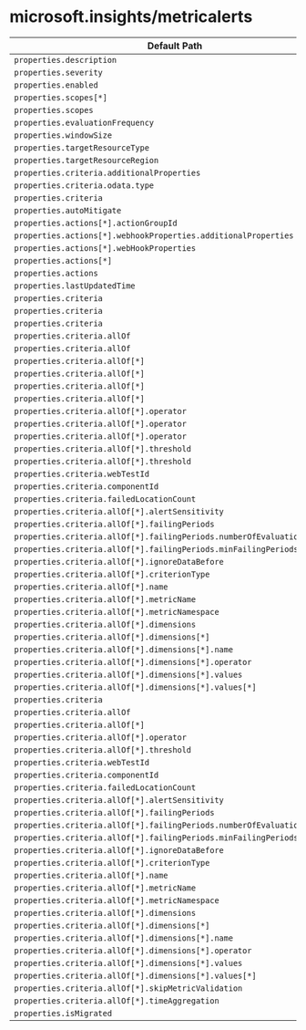 # microsoft.insights/metricalerts

| Default Path | Alias |
|---|---|
| `properties.description` | `Microsoft.Insights/metricalerts/description` |
| `properties.severity` | `Microsoft.Insights/metricalerts/severity` |
| `properties.enabled` | `Microsoft.Insights/metricalerts/enabled` |
| `properties.scopes[*]` | `Microsoft.Insights/metricalerts/scopes[*]` |
| `properties.scopes` | `Microsoft.Insights/metricalerts/scopes` |
| `properties.evaluationFrequency` | `Microsoft.Insights/metricalerts/evaluationFrequency` |
| `properties.windowSize` | `Microsoft.Insights/metricalerts/windowSize` |
| `properties.targetResourceType` | `Microsoft.Insights/metricalerts/targetResourceType` |
| `properties.targetResourceRegion` | `Microsoft.Insights/metricalerts/targetResourceRegion` |
| `properties.criteria.additionalProperties` | `Microsoft.Insights/metricalerts/criteria.additionalProperties` |
| `properties.criteria.odata.type` | `Microsoft.Insights/metricalerts/criteria.odata.type` |
| `properties.criteria` | `Microsoft.Insights/metricalerts/criteria` |
| `properties.autoMitigate` | `Microsoft.Insights/metricalerts/autoMitigate` |
| `properties.actions[*].actionGroupId` | `Microsoft.Insights/metricalerts/actions[*].actionGroupId` |
| `properties.actions[*].webhookProperties.additionalProperties` | `Microsoft.Insights/metricalerts/actions[*].webhookProperties.additionalProperties` |
| `properties.actions[*].webHookProperties` | `Microsoft.Insights/metricalerts/actions[*].webhookProperties` |
| `properties.actions[*]` | `Microsoft.Insights/metricalerts/actions[*]` |
| `properties.actions` | `Microsoft.Insights/metricalerts/actions` |
| `properties.lastUpdatedTime` | `Microsoft.Insights/metricalerts/lastUpdatedTime` |
| `properties.criteria` | `Microsoft.Insights/metricAlerts/criteria.Microsoft.Azure.Monitor.SingleResourceMultipleMetricCriteria` |
| `properties.criteria` | `Microsoft.Insights/metricAlerts/criteria.Microsoft.Azure.Monitor.WebtestLocationAvailabilityCriteria` |
| `properties.criteria` | `Microsoft.Insights/metricAlerts/criteria.Microsoft.Azure.Monitor.MultipleResourceMultipleMetricCriteria` |
| `properties.criteria.allOf` | `Microsoft.Insights/metricAlerts/criteria.Microsoft.Azure.Monitor.SingleResourceMultipleMetricCriteria.allOf` |
| `properties.criteria.allOf` | `Microsoft.Insights/metricAlerts/criteria.Microsoft.Azure.Monitor.MultipleResourceMultipleMetricCriteria.allOf` |
| `properties.criteria.allOf[*]` | `Microsoft.Insights/metricAlerts/criteria.Microsoft.Azure.Monitor.SingleResourceMultipleMetricCriteria.allOf[*]` |
| `properties.criteria.allOf[*]` | `Microsoft.Insights/metricAlerts/criteria.Microsoft.Azure.Monitor.MultipleResourceMultipleMetricCriteria.allOf[*]` |
| `properties.criteria.allOf[*]` | `Microsoft.Insights/metricAlerts/criteria.Microsoft.Azure.Monitor.MultipleResourceMultipleMetricCriteria.allOf[*].StaticThresholdCriterion` |
| `properties.criteria.allOf[*]` | `Microsoft.Insights/metricAlerts/criteria.Microsoft.Azure.Monitor.MultipleResourceMultipleMetricCriteria.allOf[*].DynamicThresholdCriterion` |
| `properties.criteria.allOf[*].operator` | `Microsoft.Insights/metricAlerts/criteria.Microsoft.Azure.Monitor.SingleResourceMultipleMetricCriteria.allOf[*].operator` |
| `properties.criteria.allOf[*].operator` | `Microsoft.Insights/metricAlerts/criteria.Microsoft.Azure.Monitor.MultipleResourceMultipleMetricCriteria.allOf[*].StaticThresholdCriterion.operator` |
| `properties.criteria.allOf[*].operator` | `Microsoft.Insights/metricAlerts/criteria.Microsoft.Azure.Monitor.MultipleResourceMultipleMetricCriteria.allOf[*].DynamicThresholdCriterion.operator` |
| `properties.criteria.allOf[*].threshold` | `Microsoft.Insights/metricAlerts/criteria.Microsoft.Azure.Monitor.SingleResourceMultipleMetricCriteria.allOf[*].threshold` |
| `properties.criteria.allOf[*].threshold` | `Microsoft.Insights/metricAlerts/criteria.Microsoft.Azure.Monitor.MultipleResourceMultipleMetricCriteria.allOf[*].StaticThresholdCriterion.threshold` |
| `properties.criteria.webTestId` | `Microsoft.Insights/metricAlerts/criteria.Microsoft.Azure.Monitor.WebtestLocationAvailabilityCriteria.webTestId` |
| `properties.criteria.componentId` | `Microsoft.Insights/metricAlerts/criteria.Microsoft.Azure.Monitor.WebtestLocationAvailabilityCriteria.componentId` |
| `properties.criteria.failedLocationCount` | `Microsoft.Insights/metricAlerts/criteria.Microsoft.Azure.Monitor.WebtestLocationAvailabilityCriteria.failedLocationCount` |
| `properties.criteria.allOf[*].alertSensitivity` | `Microsoft.Insights/metricAlerts/criteria.Microsoft.Azure.Monitor.MultipleResourceMultipleMetricCriteria.allOf[*].DynamicThresholdCriterion.alertSensitivity` |
| `properties.criteria.allOf[*].failingPeriods` | `Microsoft.Insights/metricAlerts/criteria.Microsoft.Azure.Monitor.MultipleResourceMultipleMetricCriteria.allOf[*].DynamicThresholdCriterion.failingPeriods` |
| `properties.criteria.allOf[*].failingPeriods.numberOfEvaluationPeriods` | `Microsoft.Insights/metricAlerts/criteria.Microsoft.Azure.Monitor.MultipleResourceMultipleMetricCriteria.allOf[*].DynamicThresholdCriterion.failingPeriods.numberOfEvaluationPeriods` |
| `properties.criteria.allOf[*].failingPeriods.minFailingPeriodsToAlert` | `Microsoft.Insights/metricAlerts/criteria.Microsoft.Azure.Monitor.MultipleResourceMultipleMetricCriteria.allOf[*].DynamicThresholdCriterion.failingPeriods.minFailingPeriodsToAlert` |
| `properties.criteria.allOf[*].ignoreDataBefore` | `Microsoft.Insights/metricAlerts/criteria.Microsoft.Azure.Monitor.MultipleResourceMultipleMetricCriteria.allOf[*].DynamicThresholdCriterion.ignoreDataBefore` |
| `properties.criteria.allOf[*].criterionType` | `Microsoft.Insights/metricAlerts/criteria.Microsoft.Azure.Monitor.MultipleResourceMultipleMetricCriteria.allOf[*].criterionType` |
| `properties.criteria.allOf[*].name` | `Microsoft.Insights/metricAlerts/criteria.Microsoft.Azure.Monitor.MultipleResourceMultipleMetricCriteria.allOf[*].name` |
| `properties.criteria.allOf[*].metricName` | `Microsoft.Insights/metricAlerts/criteria.Microsoft.Azure.Monitor.MultipleResourceMultipleMetricCriteria.allOf[*].metricName` |
| `properties.criteria.allOf[*].metricNamespace` | `Microsoft.Insights/metricAlerts/criteria.Microsoft.Azure.Monitor.MultipleResourceMultipleMetricCriteria.allOf[*].metricNamespace` |
| `properties.criteria.allOf[*].dimensions` | `Microsoft.Insights/metricAlerts/criteria.Microsoft.Azure.Monitor.MultipleResourceMultipleMetricCriteria.allOf[*].dimensions` |
| `properties.criteria.allOf[*].dimensions[*]` | `Microsoft.Insights/metricAlerts/criteria.Microsoft.Azure.Monitor.MultipleResourceMultipleMetricCriteria.allOf[*].dimensions[*]` |
| `properties.criteria.allOf[*].dimensions[*].name` | `Microsoft.Insights/metricAlerts/criteria.Microsoft.Azure.Monitor.MultipleResourceMultipleMetricCriteria.allOf[*].dimensions[*].name` |
| `properties.criteria.allOf[*].dimensions[*].operator` | `Microsoft.Insights/metricAlerts/criteria.Microsoft.Azure.Monitor.MultipleResourceMultipleMetricCriteria.allOf[*].dimensions[*].operator` |
| `properties.criteria.allOf[*].dimensions[*].values` | `Microsoft.Insights/metricAlerts/criteria.Microsoft.Azure.Monitor.MultipleResourceMultipleMetricCriteria.allOf[*].dimensions[*].values` |
| `properties.criteria.allOf[*].dimensions[*].values[*]` | `Microsoft.Insights/metricAlerts/criteria.Microsoft.Azure.Monitor.MultipleResourceMultipleMetricCriteria.allOf[*].dimensions[*].values[*]` |
| `properties.criteria` | `Microsoft.Insights/metricAlerts/criteria.Microsoft-Azure-Monitor-SingleResourceMultipleMetricCriteria` |
| `properties.criteria.allOf` | `Microsoft.Insights/metricAlerts/criteria.Microsoft-Azure-Monitor-SingleResourceMultipleMetricCriteria.allOf` |
| `properties.criteria.allOf[*]` | `Microsoft.Insights/metricAlerts/criteria.Microsoft-Azure-Monitor-SingleResourceMultipleMetricCriteria.allOf[*]` |
| `properties.criteria.allOf[*].operator` | `Microsoft.Insights/metricAlerts/criteria.Microsoft-Azure-Monitor-SingleResourceMultipleMetricCriteria.allOf[*].operator` |
| `properties.criteria.allOf[*].threshold` | `Microsoft.Insights/metricAlerts/criteria.Microsoft-Azure-Monitor-SingleResourceMultipleMetricCriteria.allOf[*].threshold` |
| `properties.criteria.webTestId` | `Microsoft.Insights/metricAlerts/criteria.Microsoft-Azure-Monitor-WebtestLocationAvailabilityCriteria.webTestId` |
| `properties.criteria.componentId` | `Microsoft.Insights/metricAlerts/criteria.Microsoft-Azure-Monitor-WebtestLocationAvailabilityCriteria.componentId` |
| `properties.criteria.failedLocationCount` | `Microsoft.Insights/metricAlerts/criteria.Microsoft-Azure-Monitor-WebtestLocationAvailabilityCriteria.failedLocationCount` |
| `properties.criteria.allOf[*].alertSensitivity` | `Microsoft.Insights/metricAlerts/criteria.Microsoft-Azure-Monitor-MultipleResourceMultipleMetricCriteria.allOf[*].DynamicThresholdCriterion.alertSensitivity` |
| `properties.criteria.allOf[*].failingPeriods` | `Microsoft.Insights/metricAlerts/criteria.Microsoft-Azure-Monitor-MultipleResourceMultipleMetricCriteria.allOf[*].DynamicThresholdCriterion.failingPeriods` |
| `properties.criteria.allOf[*].failingPeriods.numberOfEvaluationPeriods` | `Microsoft.Insights/metricAlerts/criteria.Microsoft-Azure-Monitor-MultipleResourceMultipleMetricCriteria.allOf[*].DynamicThresholdCriterion.failingPeriods.numberOfEvaluationPeriods` |
| `properties.criteria.allOf[*].failingPeriods.minFailingPeriodsToAlert` | `Microsoft.Insights/metricAlerts/criteria.Microsoft-Azure-Monitor-MultipleResourceMultipleMetricCriteria.allOf[*].DynamicThresholdCriterion.failingPeriods.minFailingPeriodsToAlert` |
| `properties.criteria.allOf[*].ignoreDataBefore` | `Microsoft.Insights/metricAlerts/criteria.Microsoft-Azure-Monitor-MultipleResourceMultipleMetricCriteria.allOf[*].DynamicThresholdCriterion.ignoreDataBefore` |
| `properties.criteria.allOf[*].criterionType` | `Microsoft.Insights/metricAlerts/criteria.Microsoft-Azure-Monitor-MultipleResourceMultipleMetricCriteria.allOf[*].criterionType` |
| `properties.criteria.allOf[*].name` | `Microsoft.Insights/metricAlerts/criteria.Microsoft-Azure-Monitor-MultipleResourceMultipleMetricCriteria.allOf[*].name` |
| `properties.criteria.allOf[*].metricName` | `Microsoft.Insights/metricAlerts/criteria.Microsoft-Azure-Monitor-MultipleResourceMultipleMetricCriteria.allOf[*].metricName` |
| `properties.criteria.allOf[*].metricNamespace` | `Microsoft.Insights/metricAlerts/criteria.Microsoft-Azure-Monitor-MultipleResourceMultipleMetricCriteria.allOf[*].metricNamespace` |
| `properties.criteria.allOf[*].dimensions` | `Microsoft.Insights/metricAlerts/criteria.Microsoft-Azure-Monitor-MultipleResourceMultipleMetricCriteria.allOf[*].dimensions` |
| `properties.criteria.allOf[*].dimensions[*]` | `Microsoft.Insights/metricAlerts/criteria.Microsoft-Azure-Monitor-MultipleResourceMultipleMetricCriteria.allOf[*].dimensions[*]` |
| `properties.criteria.allOf[*].dimensions[*].name` | `Microsoft.Insights/metricAlerts/criteria.Microsoft-Azure-Monitor-MultipleResourceMultipleMetricCriteria.allOf[*].dimensions[*].name` |
| `properties.criteria.allOf[*].dimensions[*].operator` | `Microsoft.Insights/metricAlerts/criteria.Microsoft-Azure-Monitor-MultipleResourceMultipleMetricCriteria.allOf[*].dimensions[*].operator` |
| `properties.criteria.allOf[*].dimensions[*].values` | `Microsoft.Insights/metricAlerts/criteria.Microsoft-Azure-Monitor-MultipleResourceMultipleMetricCriteria.allOf[*].dimensions[*].values` |
| `properties.criteria.allOf[*].dimensions[*].values[*]` | `Microsoft.Insights/metricAlerts/criteria.Microsoft-Azure-Monitor-MultipleResourceMultipleMetricCriteria.allOf[*].dimensions[*].values[*]` |
| `properties.criteria.allOf[*].skipMetricValidation` | `Microsoft.Insights/metricAlerts/criteria.Microsoft-Azure-Monitor-MultipleResourceMultipleMetricCriteria.allOf[*].skipMetricValidation` |
| `properties.criteria.allOf[*].timeAggregation` | `Microsoft.Insights/metricAlerts/criteria.Microsoft-Azure-Monitor-MultipleResourceMultipleMetricCriteria.allOf[*].timeAggregation` |
| `properties.isMigrated` | `Microsoft.Insights/metricAlerts/isMigrated` |

